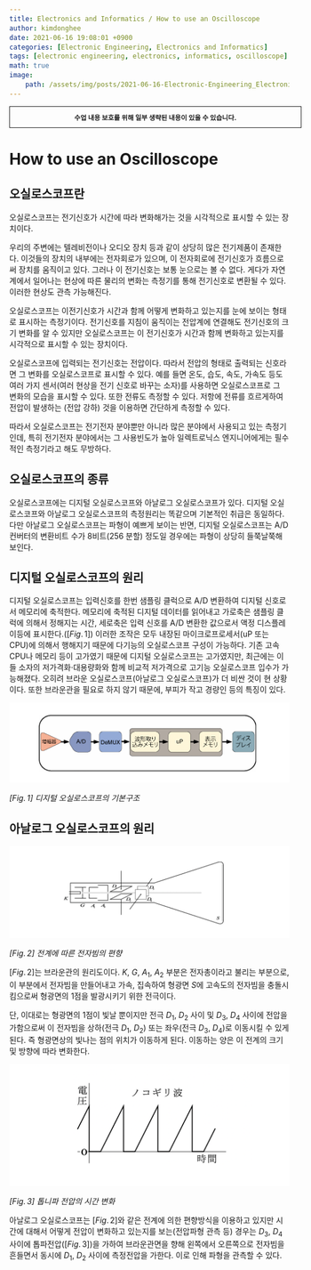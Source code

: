 ```yaml
---
title: Electronics and Informatics / How to use an Oscilloscope
author: kimdonghee
date: 2021-06-16 19:08:01 +0900
categories: [Electronic Engineering, Electronics and Informatics]
tags: [electronic engineering, electronics, informatics, oscilloscope]
math: true
image:
    path: /assets/img/posts/2021-06-16-Electronic-Engineering_Electronics-and-Informatics_How-to-use-an-Oscilloscope/preview.jpeg
---
```


<div style="border:1px solid; padding:10px; margin-bottom: 20px; width: 100%; text-align: center;">
<b style="font-size: 0.85em;">수업 내용 보호를 위해 일부 생략된 내용이 있을 수 있습니다.</b><br>
</div>

# **How to use an Oscilloscope**

## **오실로스코프란**

오실로스코프는 전기신호가 시간에 따라 변화해가는 것을 시각적으로 표시할 수 있는 장치이다.

우리의 주변에는 텔레비전이나 오디오 장치 등과 같이 상당히 많은 전기제품이 존재한다. 이것들의 장치의 내부에는 전자회로가 있으며, 이 전자회로에 전기신호가 흐름으로써 장치를 움직이고 있다. 그러나 이 전기신호는 보통 눈으로는 볼 수 없다. 게다가 자연계에서 일어나는 현상에 따른 물리의 변화는 측정기를 통해 전기신호로 변환될 수 있다. 이러한 현상도 관측 가능해진다.

오실로스코프는 이전기신호가 시간과 함께 어떻게 변화하고 있는지를 눈에 보이는 형태로 표시하는 측정기이다. 전기신호를 지침이 움직이는 전압계에 연결해도 전기신호의 크기 변화를 알 수 있지만 오실로스코프는 이 전기신호가 시간과 함께 변화하고 있는지를 시각적으로 표시할 수 있는 장치이다.

오실로스코프에 입력되는 전기신호는 전압이다. 따라서 전압의 형태로 출력되는 신호라면 그 변화를 오실로스코프로 표시할 수 있다. 예를 들면 온도, 습도, 속도, 가속도 등도 여러 가지 센서(여러 현상을 전기 신호로 바꾸는 소자)를 사용하면 오실로스코프로 그 변화의 모습을 표시할 수 있다. 또한 전류도 측정할 수 있다. 저항에 전류를 흐르게하여 전압이 발생하는 (전압 강하) 것을 이용하면 간단하게 측정할 수 있다.

따라서 오실로스코프는 전기전자 분야뿐만 아니라 많은 분야에서 사용되고 있는 측정기인데, 특히 전기전자 분야에서는 그 사용빈도가 높아 일렉트로닉스 엔지니어에게는 필수적인 측정기라고 해도 무방하다.

## **오실로스코프의 종류**

오실로스코프에는 디지털 오실로스코프와 아날로그 오실로스코프가 있다. 디지털 오실로스코프와 아날로그 오실로스코프의 측정원리는 똑같으며 기본적인 취급은 동일하다. 다만 아날로그 오실로스코프는 파형이 예쁘게 보이는 반면, 디지털 오실로스코프는 A/D 컨버터의 변환비트 수가 8비트(256 분할) 정도일 경우에는 파형이 상당히 들쭉날쭉해 보인다.

## **디지털 오실로스코프의 원리**

디지털 오실로스코프는 입력신호를 한번 샘플링 클럭으로 A/D 변환하여 디지털 신호로서 메모리에 축적한다. 메모리에 축적된 디지털 데이터를 읽어내고 가로축은 샘플링 클럭에 의해서 정해지는 시간, 세로축은 입력 신호를 A/D 변환한 값으로서 액정 디스플레이등에 표시한다.($[Fig.\,1]$) 이러한 조작은 모두 내장된 마이크로프로세서(uP 또는 CPU)에 의해서 행해지기 때문에 다기능의 오실로스코프 구성이 가능하다. 기존 고속 CPU나 메모리 등이 고가였기 때문에 디지털 오실로스코프는 고가였지만, 최근에는 이들 소자의 저가격화·대용량화와 함께 비교적 저가격으로 고기능 오실로스코프 입수가 가능해졌다. 오히려 브라운 오실로스코프(아날로그 오실로스코프)가 더 비싼 것이 현 상황이다. 또한 브라운관을 필요로 하지 않기 때문에, 부피가 작고 경량인 등의 특징이 있다.

![Fig. 1](/assets/img/posts/2021-06-16-Electronic-Engineering_Electronics-and-Informatics_How-to-use-an-Oscilloscope/fig_1.png)

*$[Fig.\,1]$ 디지털 오실로스코프의 기본구조*

## **아날로그 오실로스코프의 원리**

![Fig. 2](/assets/img/posts/2021-06-16-Electronic-Engineering_Electronics-and-Informatics_How-to-use-an-Oscilloscope/fig_2.png)

*$[Fig.\,2]$ 전계에 따른 전자빔의 편향*

$[Fig.\,2]$는 브라운관의 원리도이다. $K$, $G$, $A_1$, $A_2$ 부분은 전자총이라고 불리는 부분으로, 이 부분에서 전자빔을 만들어내고 가속, 집속하여 형광면 $S$에 고속도의 전자빔을 충돌시킴으로써 형광면의 1점을 발광시키기 위한 전극이다.

단, 이대로는 형광면의 1점이 빛날 뿐이지만 전극 $D_1$, $D_2$ 사이 및 $D_3$, $D_4$ 사이에 전압을 가함으로써 이 전자빔을 상하(전극 $D_1$, $D_2$) 또는 좌우(전극 $D_3$, $D_4$)로 이동시킬 수 있게 된다. 즉 형광면상의 빛나는 점의 위치가 이동하게 된다. 이동하는 양은 이 전계의 크기 및 방향에 따라 변화한다.

![Fig. 3](/assets/img/posts/2021-06-16-Electronic-Engineering_Electronics-and-Informatics_How-to-use-an-Oscilloscope/fig_3.png)

*$[Fig.\,3]$ 톱니파 전압의 시간 변화*

아날로그 오실로스코프는 $[Fig.\,2]$와 같은 전계에 의한 편향방식을 이용하고 있지만 시간에 대해서 어떻게 전압이 변화하고 있는지를 보는(전압파형 관측 등) 경우는 $D_3$, $D_4$ 사이에 톱파전압($[Fig.\,3]$)을 가하여 브라운관면을 향해 왼쪽에서 오른쪽으로 전자빔을 흔들면서 동시에 $D_1$, $D_2$ 사이에 측정전압을 가한다. 이로 인해 파형을 관측할 수 있다.
